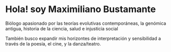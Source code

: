 # Hola! soy Maximiliano Bustamante


Biólogo apasionado por las teorías evolutivas contemporáneas, la genómica antigua, historia de la ciencia, salud e injusticia social 

También busco expandir mis horizontes de interpretación y sensibilidad a través de la poesía, el cine, y la danza/teatro.



